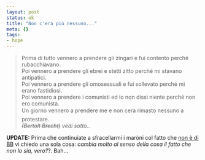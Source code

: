 ```yaml
--- 
layout: post
status: ok
title: "Non c'era più nessuno..."
meta: {}
tags: 
- hope
---
```

> Prima di tutto vennero a prendere gli zingari e fui contento perché rubacchiavano.  
> Poi vennero a prendere gli ebrei e stetti zitto perché mi stavano antipatici.  
> Poi vennero a prendere gli omosessuali e fui sollevato perché mi erano fastidiosi.  
> Poi vennero a prendere i comunisti ed io non dissi niente perché non ero comunista.  
> Un giorno vennero a prendere me e non cera rimasto nessuno a protestare.  
> *<s>(Bertolt Brecht)</s>* *vedi sotto..*  
  
**UPDATE:** Prima che continuiate a sfracellarmi i maròni col fatto che [non è di BB](http://it.wikipedia.org/wiki/Prima_vennero...) vi chiedo una sola cosa: *cambia molto al senso della cosa il fatto che non lo sia, vero?*?. Bah... 
